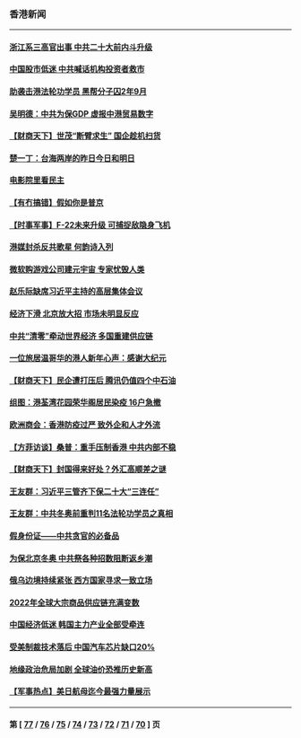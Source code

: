 ### 香港新闻
---
#### [浙江系三高官出事 中共二十大前内斗升级](../../pages/ncid1349362/n13535153.md) 
#### [中国股市低迷 中共喊话机构投资者救市](../../pages/ncid1349362/n13535308.md) 
#### [助袭击港法轮功学员 黑帮分子囚2年9月](../../pages/ncid1349362/n13534971.md) 
#### [吴明德：中共为保GDP 虚报中港贸易数字](../../pages/ncid1349362/n13534839.md) 
#### [【财商天下】世茂“断臂求生” 国企趁机扫货](../../pages/ncid1349362/n13534475.md) 
#### [楚一丁：台海两岸的昨日今日和明日](../../pages/ncid1349362/n13531468.md) 
#### [电影院里看民主](../../pages/ncid1349362/n13534505.md) 
#### [【有冇搞错】假如你是普京](../../pages/ncid1349362/n13532025.md) 
#### [【时事军事】F-22未来升级 可捕捉敌隐身飞机](../../pages/ncid1349362/n13531675.md) 
#### [港媒封杀反共歌星 何韵诗入列](../../pages/ncid1349362/n13533526.md) 
#### [微软购游戏公司建元宇宙 专家忧毁人类](../../pages/ncid1349362/n13532981.md) 
#### [赵乐际缺席习近平主持的高层集体会议](../../pages/ncid1349362/n13532900.md) 
#### [经济下滑 北京放大招 市场未明显反应](../../pages/ncid1349362/n13532848.md) 
#### [中共“清零”牵动世界经济 多国重建供应链](../../pages/ncid1349362/n13532707.md) 
#### [一位旅居温哥华的港人新年心声：感谢大纪元](../../pages/ncid1349362/n13527299.md) 
#### [【财商天下】民企遭打压后 腾讯仍值四个中石油](../../pages/ncid1349362/n13531603.md) 
#### [组图：港荃湾花园荣华阁居民染疫 16户急撤](../../pages/ncid1349362/n13530494.md) 
#### [欧洲商会：香港防疫过严 致外企和人才外流](../../pages/ncid1349362/n13530699.md) 
#### [【方菲访谈】桑普：重手压制香港 中共内部不稳](../../pages/ncid1349362/n13529079.md) 
#### [【财商天下】封国得来好处？外汇高顺差之谜](../../pages/ncid1349362/n13529285.md) 
#### [王友群：习近平三管齐下保二十大“三连任”](../../pages/ncid1349362/n13529377.md) 
#### [王友群：中共冬奥前重判11名法轮功学员之真相](../../pages/ncid1349362/n13527091.md) 
#### [假身份证——中共贪官的必备品](../../pages/ncid1349362/n13529147.md) 
#### [为保北京冬奥 中共祭各种招数阻断返乡潮](../../pages/ncid1349362/n13529090.md) 
#### [俄乌边境持续紧张 西方国家寻求一致立场](../../pages/ncid1349362/n13529062.md) 
#### [2022年全球大宗商品供应链充满变数](../../pages/ncid1349362/n13529010.md) 
#### [中国经济低迷 韩国主力产业全部受牵连](../../pages/ncid1349362/n13528933.md) 
#### [受美制裁技术落后 中国汽车芯片缺口20%](../../pages/ncid1349362/n13528885.md) 
#### [地缘政治危局加剧 全球油价恐推历史新高](../../pages/ncid1349362/n13528819.md) 
#### [【军事热点】美日航母迄今最强力量展示](../../pages/ncid1349362/n13527785.md) 

---
#### 第 [ [77](./77.md) / [76](./76.md) / [75](./75.md) / [74](./74.md) / [73](./73.md) / [72](./72.md) / [71](./71.md) / [70](./70.md) ] 页
